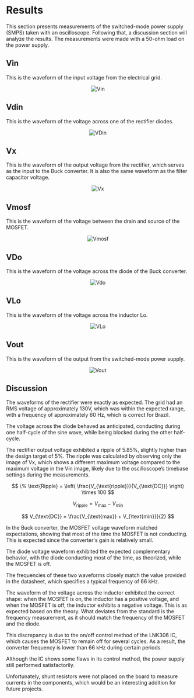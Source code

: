 # Results

This section presents measurements of the switched-mode power supply (SMPS) taken with an oscilloscope. Following that, a discussion section will analyze the results. The measurements were made with a 50-ohm load on the power supply.

## Vin

This is the waveform of the input voltage from the electrical grid.

<p align="center">
  <img src="/images/Results/Vin.png" alt="Vin">
</p>

## Vdin

This is the waveform of the voltage across one of the rectifier diodes.

<p align="center">
  <img src="/images/Results/Vdin.png" alt="VDin">
</p>

## Vx

This is the waveform of the output voltage from the rectifier, which serves as the input to the Buck converter. It is also the same waveform as the filter capacitor voltage.

<p align="center">
  <img src="/images/Results/Vx.png" alt="Vx">
</p>

## Vmosf

This is the waveform of the voltage between the drain and source of the MOSFET.

<p align="center">
  <img src="/images/Results/Vmosf.png" alt="Vmosf">
</p>

## VDo

This is the waveform of the voltage across the diode of the Buck converter.

<p align="center">
  <img src="/images/Results/VDo.png" alt="Vdo">
</p>

## VLo

This is the waveform of the voltage across the inductor Lo.

<p align="center">
  <img src="/images/Results/VLo.png" alt="VLo">
</p>

## Vout

This is the waveform of the output from the switched-mode power supply.

<p align="center">
  <img src="/images/Results/Vout.png" alt="Vout">
</p>

## Discussion

The waveforms of the rectifier were exactly as expected. The grid had an RMS voltage of approximately 130V, which was within the expected range, with a frequency of approximately 60 Hz, which is correct for Brazil.

The voltage across the diode behaved as anticipated, conducting during one half-cycle of the sine wave, while being blocked during the other half-cycle.

The rectifier output voltage exhibited a ripple of 5.85%, slightly higher than the design target of 5%. The ripple was calculated by observing only the image of Vx, which shows a different maximum voltage compared to the maximum voltage in the Vin image, likely due to the oscilloscope’s timebase settings during the measurements.

$$ \% \text{Ripple} = \left( \frac{V_{\text{ripple}}}{V_{\text{DC}}} \right) \times 100 $$

$$ V_{\text{ripple}} = V_{\text{max}} - V_{\text{min}} $$

$$ V_{\text{DC}} = \frac{V_{\text{max}} + V_{\text{min}}}{2} $$

In the Buck converter, the MOSFET voltage waveform matched expectations, showing that most of the time the MOSFET is not conducting. This is expected since the converter's gain is relatively small.

The diode voltage waveform exhibited the expected complementary behavior, with the diode conducting most of the time, as theorized, while the MOSFET is off.

The frequencies of these two waveforms closely match the value provided in the datasheet, which specifies a typical frequency of 66 kHz.

The waveform of the voltage across the inductor exhibited the correct shape: when the MOSFET is on, the inductor has a positive voltage, and when the MOSFET is off, the inductor exhibits a negative voltage. This is as expected based on the theory. What deviates from the standard is the frequency measurement, as it should match the frequency of the MOSFET and the diode.

This discrepancy is due to the on/off control method of the LNK306 IC, which causes the MOSFET to remain off for several cycles. As a result, the converter frequency is lower than 66 kHz during certain periods.

Although the IC shows some flaws in its control method, the power supply still performed satisfactorily.

Unfortunately, shunt resistors were not placed on the board to measure currents in the components, which would be an interesting addition for future projects.
